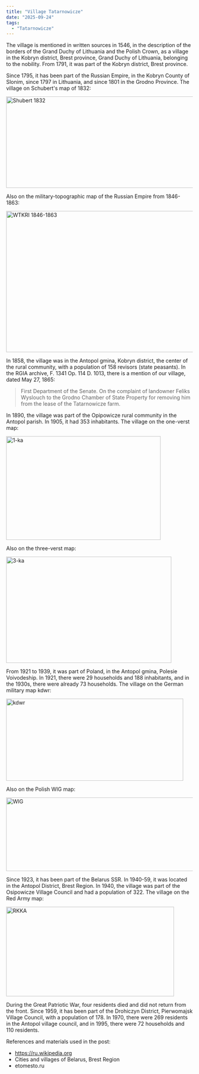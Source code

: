 ```yaml
---
title: "Village Tatarnowicze"
date: "2025-09-24"
tags: 
  - "Tatarnowicze"
---
```


The village is mentioned in written sources in 1546, in the description of the borders of the Grand Duchy of Lithuania and the Polish Crown, as a village in the Kobryn district, Brest province, Grand Duchy of Lithuania, belonging to the nobility. From 1791, it was part of the Kobryn district, Brest province.

Since 1795, it has been part of the Russian Empire, in the Kobryn County of Slonim, since 1797 in Lithuania, and since 1801 in the Grodno Province. The village on Schubert's map of 1832:

<img width="525" height="246" alt="Shubert 1832" src="https://github.com/user-attachments/assets/201829cc-4153-4a81-b801-b50d999fbd48" />

Also on the military-topographic map of the Russian Empire from 1846-1863:

<img width="506" height="380" alt="WTKRI 1846-1863" src="https://github.com/user-attachments/assets/b33b61de-8a69-45df-ac6f-70d9f818549a" />

In 1858, the village was in the Antopol gmina, Kobryn district, the center of the rural community, with a population of 158 revisors (state peasants). In the RGIA archive, F. 1341 Op. 114 D. 1013, there is a mention of our village, dated May 27, 1865:

> First Department of the Senate. On the complaint of landowner Feliks Wyslouch to the Grodno Chamber of State Property for removing him from the lease of the Tatarnowicze farm.

In 1890, the village was part of the Opipowicze rural community in the Antopol parish. In 1905, it had 353 inhabitants. The village on the one-verst map:

<img width="417" height="279" alt="1-ka" src="https://github.com/user-attachments/assets/0d2103b5-7fcf-480e-985a-44b08a92cfe2" />

Also on the three-verst map:

<img width="446" height="286" alt="3-ka" src="https://github.com/user-attachments/assets/5c91de1c-50fd-4f59-979e-2077cee9b6d7" />

From 1921 to 1939, it was part of Poland, in the Antopol gmina, Polesie Voivodeship. In 1921, there were 29 households and 188 inhabitants, and in the 1930s, there were already 73 households. The village on the German military map kdwr:

<img width="478" height="221" alt="kdwr" src="https://github.com/user-attachments/assets/f1930319-0fa3-4b9e-97fe-76f8049d3033" />

Also on the Polish WIG map:

<img width="530" height="198" alt="WIG" src="https://github.com/user-attachments/assets/25d818e3-7cde-4018-8e29-2437cd25bb6c" />

Since 1923, it has been part of the Belarus SSR. In 1940-59, it was located in the Antopol District, Brest Region. In 1940, the village was part of the Osipowicze Village Council and had a population of 322. The village on the Red Army map:

<img width="453" height="241" alt="RKKA" src="https://github.com/user-attachments/assets/e249e725-7309-4357-a00d-ab11fd5a1ee5" />

During the Great Patriotic War, four residents died and did not return from the front. Since 1959, it has been part of the Drohiczyn District, Pierwomajsk Village Council, with a population of 178. In 1970, there were 269 residents in the Antopol village council, and in 1995, there were 72 households and 110 residents.

References and materials used in the post:
- https://ru.wikipedia.org
- Cities and villages of Belarus, Brest Region
- etomesto.ru
